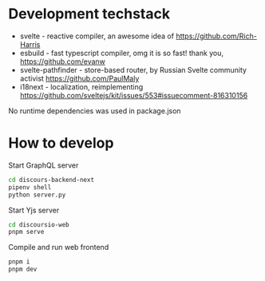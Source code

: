 # Development techstack

- svelte - reactive compiler, an awesome idea of https://github.com/Rich-Harris
- esbuild - fast typescript compiler, omg it is so fast! thank you, https://github.com/evanw
- svelte-pathfinder - store-based router, by Russian Svelte community activist https://github.com/PaulMaly
- i18next - localization, reimplementing https://github.com/sveltejs/kit/issues/553#issuecomment-816310156

No runtime dependencies was used in package.json

# How to develop


Start GraphQL server

```sh
cd discours-backend-next
pipenv shell
python server.py
```

Start Yjs server

```sh
cd discoursio-web
pnpm serve
```

Compile and run web frontend 

```sh
pnpm i
pnpm dev
```
